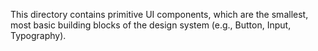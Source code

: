 This directory contains primitive UI components, which are the smallest, most basic building blocks of the design system (e.g., Button, Input, Typography).